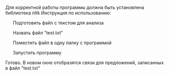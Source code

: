 Для корректной работы программы должна быть установлена библиотека nltk
Инструкция по использованию:
<ol>Подготовить файл с текстом для анализа</ol>
<ol>Назвать файл "test.txt"</ol>
<ol>Поместить файл в одну папку с программой</ol>
<ol>Запустить программу</ol>
Готово. 
В новом окне отобразятся связи для предложений, записанных в файл "test.txt"
